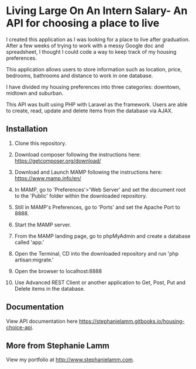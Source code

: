 # Living Large On An Intern Salary- An API for choosing a place to live

I created this application as I was looking for a place to live after graduation. After a few weeks of trying to work with a messy Google doc and spreadsheet, I thought I could code a way to keep track of my housing preferences.

This application allows users to store information such as location, price, bedrooms, bathrooms and distance to work in one database.

I have divided my housing preferences into three categories: downtown, midtown and suburban.

This API was built using PHP with Laravel as the framework. Users are able to create, read, update and delete items from the database via AJAX.

## Installation

1. Clone this repository.

2. Download composer following the instructions here: https://getcomposer.org/download/

3. Download and Launch MAMP following the instructions here: https://www.mamp.info/en/

4. In MAMP, go to 'Preferences'>'Web Server' and set the document root to the 'Public' folder within the downloaded repository.

5. Still in MAMP's Preferences, go to 'Ports' and set the Apache Port to 8888.

6. Start the MAMP server.

7. From the MAMP landing page, go to phpMyAdmin and create a database called 'app.'

8. Open the Terminal, CD into the downloaded repository and run 'php artisan:migrate.'

9. Open the browser to localhost:8888

10. Use Advanced REST Client or another application to Get, Post, Put and Delete items in the database.


## Documentation

View API documentation here https://stephanielamm.gitbooks.io/housing-choice-api.

## More from Stephanie Lamm

View my portfolio at http://www.stephanielamm.com.
